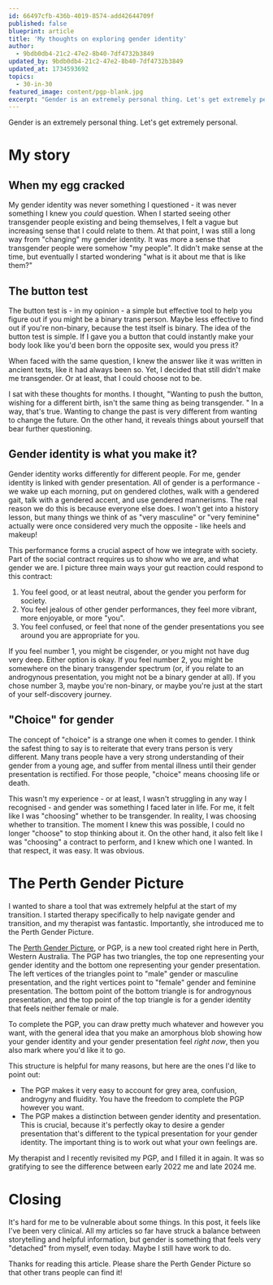 ```yaml
---
id: 66497cfb-436b-4019-8574-add42644709f
published: false
blueprint: article
title: 'My thoughts on exploring gender identity'
author:
  - 9bdb0db4-21c2-47e2-8b40-7df4732b3849
updated_by: 9bdb0db4-21c2-47e2-8b40-7df4732b3849
updated_at: 1734593692
topics:
  - 30-in-30
featured_image: content/pgp-blank.jpg
excerpt: "Gender is an extremely personal thing. Let's get extremely personal."
---
```

Gender is an extremely personal thing. Let's get extremely personal.

# My story

## When my egg cracked
My gender identity was never something I questioned - it was never something I knew you _could_ question. When I started seeing other transgender people existing and being themselves, I felt a vague but increasing sense that I could relate to them. At that point, I was still a long way from "changing" my gender identity. It was more a sense that transgender people were somehow "my people". It didn't make sense at the time, but eventually I started wondering "what is it about me that is like them?"

## The button test
The button test is - in my opinion - a simple but effective tool to help you figure out if you might be a binary trans person. Maybe less effective to find out if you're non-binary, because the test itself is binary. The idea of the button test is simple. If I gave you a button that could instantly make your body look like you'd been born the opposite sex, would you press it? 

When faced with the same question, I knew the answer like it was written in ancient texts, like it had always been so. Yet, I decided that still didn't make me transgender. Or at least, that I could choose not to be. 

I sat with these thoughts for months. I thought, "Wanting to push the button, wishing for a different birth, isn't the same thing as being transgender. " In a way, that's true. Wanting to change the past is very different from wanting to change the future. On the other hand, it reveals things about yourself that bear further questioning.

## Gender identity is what you make it?
Gender identity works differently for different people. For me, gender identity is linked with gender presentation. All of gender is a performance - we wake up each morning, put on gendered clothes, walk with a gendered gait, talk with a gendered accent, and use gendered mannerisms. The real reason we do this is because everyone else does. I won't get into a history lesson, but many things we think of as "very masculine" or "very feminine" actually were once considered very much the opposite - like heels and makeup!

This performance forms a crucial aspect of how we integrate with society. Part of the social contract requires us to show who we are, and what gender we are. I picture three main ways your gut reaction could respond to this contract:
1. You feel good, or at least neutral, about the gender you perform for society.
2. You feel jealous of other gender performances, they feel more vibrant, more enjoyable, or more "you".
3. You feel confused, or feel that none of the gender presentations you see around you are appropriate for you.

If you feel number 1, you might be cisgender, or you might not have dug very deep. Either option is okay. If you feel number 2, you might be somewhere on the binary transgender spectrum (or, if you relate to an androgynous presentation, you might not be a binary gender at all). If you chose number 3, maybe you're non-binary, or maybe you're just at the start of your self-discovery journey.

## "Choice" for gender
The concept of "choice" is a strange one when it comes to gender. I think the safest thing to say is to reiterate that every trans person is very different. Many trans people have a very strong understanding of their gender from a young age, and suffer from mental illness until their gender presentation is rectified. For those people, "choice" means choosing life or death.

This wasn't my experience - or at least, I wasn't struggling in any way I recognised - and gender was something I faced later in life. For me, it felt like I was "choosing" whether to be transgender. In reality, I was choosing whether to transition. The moment I knew this was possible, I could no longer "choose" to stop thinking about it. On the other hand, it also felt like I was "choosing" a contract to perform, and I knew which one I wanted. In that respect, it was easy. It was obvious.

# The Perth Gender Picture
I wanted to share a tool that was extremely helpful at the start of my transition. I started therapy specifically to help navigate gender and transition, and my therapist was fantastic. Importantly, she introduced me to the Perth Gender Picture. 

The [Perth Gender Picture](https://pmc.ncbi.nlm.nih.gov/articles/PMC8118236/), or PGP, is a new tool created right here in Perth, Western Australia. The PGP has two triangles, the top one representing your gender identity and the bottom one representing your gender presentation. The left vertices of the triangles point to "male" gender or masculine presentation, and the right vertices point to "female" gender and feminine presentation. The bottom point of the bottom triangle is for androgynous presentation, and the top point of the top triangle is for a gender identity that feels neither female or male. 

To complete the PGP, you can draw pretty much whatever and however you want, with the general idea that you make an amorphous blob showing how your gender identity and your gender presentation feel _right now_, then you also mark where you'd like it to go. 

This structure is helpful for many reasons, but here are the ones I'd like to point out:
- The PGP makes it very easy to account for grey area, confusion, androgyny and fluidity. You have the freedom to complete the PGP however you want. 
- The PGP makes a distinction between gender identity and presentation. This is crucial, because it's perfectly okay to desire a gender presentation that's different to the typical presentation for your gender identity. The important thing is to work out what your own feelings are. 

My therapist and I recently revisited my PGP, and I filled it in again. It was so gratifying to see the difference between early 2022 me and late 2024 me.

# Closing
It's hard for me to be vulnerable about some things. In this post, it feels like I've been very clinical. All my articles so far have struck a balance between storytelling and helpful information, but gender is something that feels very "detached" from myself, even today. Maybe I still have work to do.

Thanks for reading this article. Please share the Perth Gender Picture so that other trans people can find it!